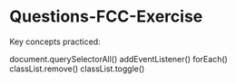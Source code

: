 # Questions-FCC-Exercise

Key concepts practiced:

document.querySelectorAll()
addEventListener()
forEach()
classList.remove()
classList.toggle()
